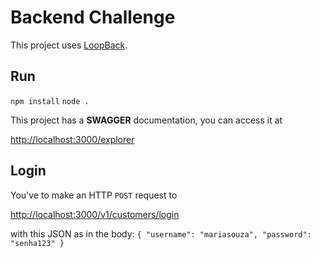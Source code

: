 # Backend Challenge

This project uses [LoopBack](http://loopback.io).

## Run

`npm install`
`node .`

This project has a **SWAGGER** documentation, you can access it at

[http://localhost:3000/explorer](http://localhost:3000/explorer)

## Login

You've to make an HTTP `POST` request to

[http://localhost:3000/v1/customers/login](http://localhost:3000/v1/customers/login)

with this JSON as in the body:
`
{
    "username": "mariasouza",
    "password": "senha123"
}
`